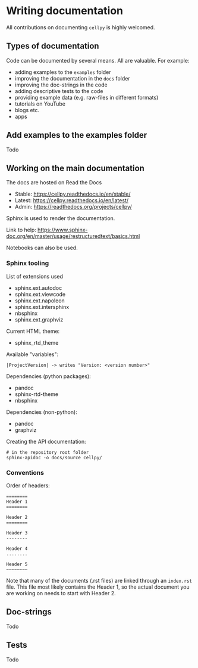 ```{highlight} shell
```

# Writing documentation

All contributions on documenting `cellpy` is highly welcomed.

## Types of documentation

Code can be documented by several means. All are valuable. For example:

- adding examples to the `examples` folder
- improving the documentation in the `docs` folder
- improving the doc-strings in the code
- adding descriptive tests to the code
- providing example data (e.g. raw-files in different formats)
- tutorials on YouTube
- blogs etc.
- apps

## Add examples to the examples folder

Todo

## Working on the main documentation

The docs are hosted on Read the Docs

- Stable: <https://cellpy.readthedocs.io/en/stable/>
- Latest: <https://cellpy.readthedocs.io/en/latest/>
- Admin: <https://readthedocs.org/projects/cellpy/>

Sphinx is used to render the documentation.

Link to help: <https://www.sphinx-doc.org/en/master/usage/restructuredtext/basics.html>

Notebooks can also be used.

### Sphinx tooling

List of extensions used

- sphinx.ext.autodoc
- sphinx.ext.viewcode
- sphinx.ext.napoleon
- sphinx.ext.intersphinx
- nbsphinx
- sphinx.ext.graphviz

Current HTML theme:

- sphinx_rtd_theme

Available "variables":

```
|ProjectVersion| -> writes "Version: <version number>"
```

Dependencies (python packages):

- pandoc
- sphinx-rtd-theme
- nbsphinx

Dependencies (non-python):

- pandoc
- graphviz

Creating the API documentation:

```
# in the repository root folder
sphinx-apidoc -o docs/source cellpy/
```

### Conventions

Order of headers:

```
========
Header 1
========

Header 2
========

Header 3
--------

Header 4
........

Header 5
~~~~~~~~
```

Note that many of the documents (.rst files) are linked through an
`index.rst` file. This file most likely contains the Header 1, so the
actual document you are working on needs to start with Header 2.

## Doc-strings

Todo

## Tests

Todo
